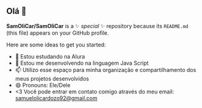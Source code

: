 ## Olá 👋
**SamOliCar/SamOliCar** is a ✨ _special_ ✨ repository because its `README.md` (this file) appears on your GitHub profile.

Here are some ideas to get you started:

- 🌱 Estou estudando na Alura
- 💬 Estou me desenvolvendo na linguagem Java Script
- 📫 Utilizo esse espaço para minha organização e compartilhamento dos meus projetos desenvolvidos
- 😄 Pronouns: Ele/Dele
- <3 Você pode entrar em contato comigo através do meu email: samuelolicardozo92@gmail.com
